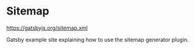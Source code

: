 # Sitemap

https://gatsbyjs.org/sitemap.xml

Gatsby example site explaining how to use the sitemap generator plugin.
